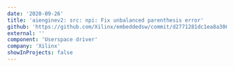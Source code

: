 ```yaml
---
date: '2020-09-26'
title: 'aienginev2: src: npi: Fix unbalanced parenthesis error'
github: 'https://github.com/Xilinx/embeddedsw/commit/d2771281dc1ea8a3065cff29d8503b0e5684b946'
external: ''
component: 'Userspace driver'
company: 'Xilinx'
showInProjects: false
---
```

